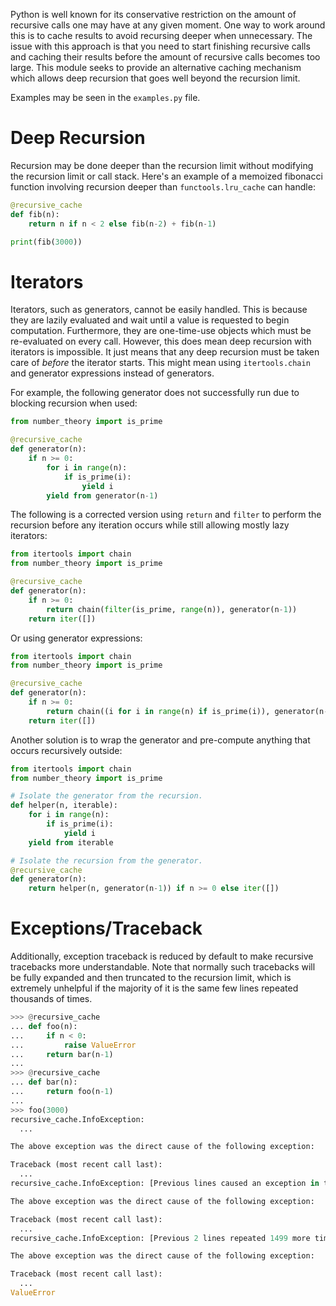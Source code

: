 Python is well known for its conservative restriction on the amount of recursive calls one may have at any given moment. One way to work around this is to cache results to avoid recursing deeper when unnecessary. The issue with this approach is that you need to start finishing recursive calls and caching their results before the amount of recursive calls becomes too large. This module seeks to provide an alternative caching mechanism which allows deep recursion that goes well beyond the recursion limit.

Examples may be seen in the `examples.py` file.

# Deep Recursion

Recursion may be done deeper than the recursion limit without modifying the recursion limit or call stack. Here's an example of a memoized fibonacci function involving recursion deeper than `functools.lru_cache` can handle:

```python
@recursive_cache
def fib(n):
    return n if n < 2 else fib(n-2) + fib(n-1)

print(fib(3000))
```

# Iterators

Iterators, such as generators, cannot be easily handled. This is because they are lazily evaluated and wait until a value is requested to begin computation. Furthermore, they are one-time-use objects which must be re-evaluated on every call. However, this does mean deep recursion with iterators is impossible. It just means that any deep recursion must be taken care of *before* the iterator starts. This might mean using `itertools.chain` and generator expressions instead of generators.

For example, the following generator does not successfully run due to blocking recursion when used:

```python
from number_theory import is_prime

@recursive_cache
def generator(n):
    if n >= 0:
        for i in range(n):
            if is_prime(i):
                yield i
        yield from generator(n-1)
```

The following is a corrected version using `return` and `filter` to perform the recursion before any iteration occurs while still allowing mostly lazy iterators:

```python
from itertools import chain
from number_theory import is_prime

@recursive_cache
def generator(n):
    if n >= 0:
        return chain(filter(is_prime, range(n)), generator(n-1))
    return iter([])
```

Or using generator expressions:

```python
from itertools import chain
from number_theory import is_prime

@recursive_cache
def generator(n):
    if n >= 0:
        return chain((i for i in range(n) if is_prime(i)), generator(n-1))
    return iter([])
```

Another solution is to wrap the generator and pre-compute anything that occurs recursively outside:

```python
from itertools import chain
from number_theory import is_prime

# Isolate the generator from the recursion.
def helper(n, iterable):
    for i in range(n):
        if is_prime(i):
            yield i
    yield from iterable

# Isolate the recursion from the generator.
@recursive_cache
def generator(n):
    return helper(n, generator(n-1)) if n >= 0 else iter([])
```

# Exceptions/Traceback

Additionally, exception traceback is reduced by default to make recursive tracebacks more understandable. Note that normally such tracebacks will be fully expanded and then truncated to the recursion limit, which is extremely unhelpful if the majority of it is the same few lines repeated thousands of times.

```python
>>> @recursive_cache
... def foo(n):
...     if n < 0:
...         raise ValueError
...     return bar(n-1)
...
>>> @recursive_cache
... def bar(n):
...     return foo(n-1)
...
>>> foo(3000)
recursive_cache.InfoException:
  ...

The above exception was the direct cause of the following exception:

Traceback (most recent call last):
  ...
recursive_cache.InfoException: [Previous lines caused an exception in the below recursion]

The above exception was the direct cause of the following exception:

Traceback (most recent call last):
  ...
recursive_cache.InfoException: [Previous 2 lines repeated 1499 more times and caused an exception in the code below which called it]

The above exception was the direct cause of the following exception:

Traceback (most recent call last):
  ...
ValueError
```
